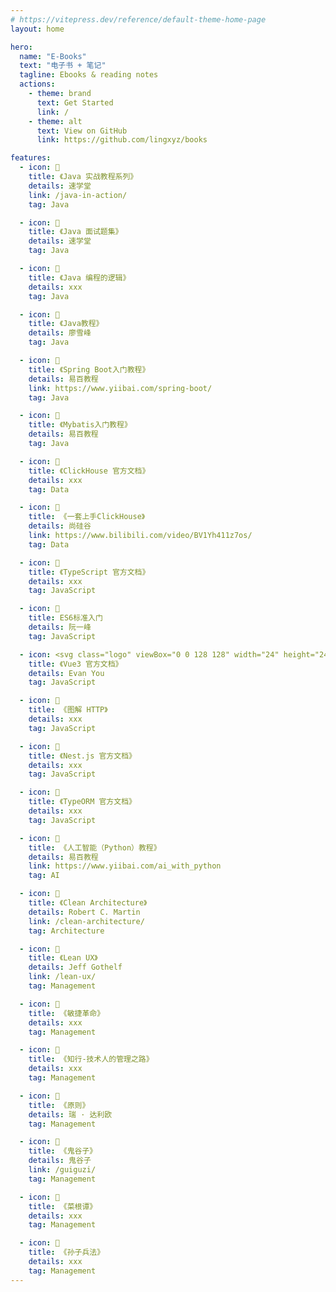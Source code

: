 ```yaml
---
# https://vitepress.dev/reference/default-theme-home-page
layout: home

hero:
  name: "E-Books"
  text: "电子书 + 笔记"
  tagline: Ebooks & reading notes
  actions:
    - theme: brand
      text: Get Started
      link: /
    - theme: alt
      text: View on GitHub
      link: https://github.com/lingxyz/books

features:
  - icon: 📝
    title: 《Java 实战教程系列》
    details: 速学堂
    link: /java-in-action/
    tag: Java

  - icon: 📝
    title: 《Java 面试题集》
    details: 速学堂
    tag: Java

  - icon: 📝
    title: 《Java 编程的逻辑》
    details: xxx
    tag: Java

  - icon: 📝
    title: 《Java教程》
    details: 廖雪峰
    tag: Java

  - icon: 📝
    title: 《Spring Boot入门教程》
    details: 易百教程
    link: https://www.yiibai.com/spring-boot/
    tag: Java

  - icon: 📝
    title: 《Mybatis入门教程》
    details: 易百教程
    tag: Java

  - icon: 📝
    title: 《ClickHouse 官方文档》
    details: xxx
    tag: Data

  - icon: 📝
    title: 《一套上手ClickHouse》
    details: 尚硅谷
    link: https://www.bilibili.com/video/BV1Yh411z7os/
    tag: Data

  - icon: 🚀
    title: 《TypeScript 官方文档》
    details: xxx
    tag: JavaScript

  - icon: 🚀
    title: ES6标准入门
    details: 阮一峰
    tag: JavaScript

  - icon: <svg class="logo" viewBox="0 0 128 128" width="24" height="24" data-v-53ccc107=""><path fill="#42b883" d="M78.8,10L64,35.4L49.2,10H0l64,110l64-110C128,10,78.8,10,78.8,10z" data-v-53ccc107=""></path><path fill="#35495e" d="M78.8,10L64,35.4L49.2,10H25.6L64,76l38.4-66H78.8z" data-v-53ccc107=""></path></svg>
    title: 《Vue3 官方文档》
    details: Evan You
    tag: JavaScript

  - icon: 🚀
    title: 《图解 HTTP》
    details: xxx
    tag: JavaScript

  - icon: 🚀
    title: 《Nest.js 官方文档》
    details: xxx
    tag: JavaScript

  - icon: 🚀
    title: 《TypeORM 官方文档》
    details: xxx
    tag: JavaScript

  - icon: 🚀
    title: 《人工智能（Python）教程》
    details: 易百教程
    link: https://www.yiibai.com/ai_with_python
    tag: AI

  - icon: 🚀
    title: 《Clean Architecture》
    details: Robert C. Martin
    link: /clean-architecture/
    tag: Architecture

  - icon: 🚀
    title: 《Lean UX》
    details: Jeff Gothelf
    link: /lean-ux/
    tag: Management

  - icon: 🚀
    title: 《敏捷革命》
    details: xxx
    tag: Management

  - icon: 🚀
    title: 《知行-技术人的管理之路》
    details: xxx
    tag: Management

  - icon: 🚀
    title: 《原则》
    details: 瑞 · 达利欧
    tag: Management

  - icon: 🚀
    title: 《鬼谷子》
    details: 鬼谷子
    link: /guiguzi/
    tag: Management

  - icon: 🚀
    title: 《菜根谭》
    details: xxx
    tag: Management

  - icon: 🚀
    title: 《孙子兵法》
    details: xxx
    tag: Management
---
```

